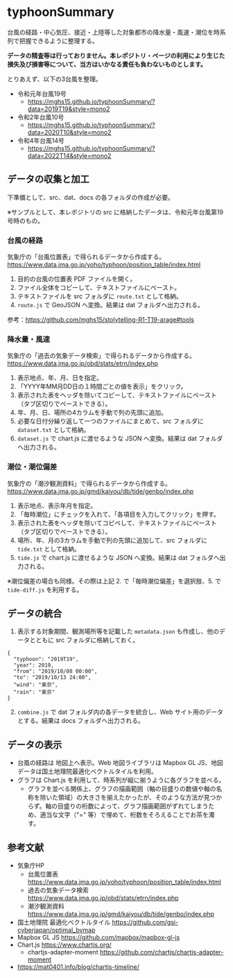 # typhoonSummary
台風の経路・中心気圧、接近・上陸等した対象都市の降水量・風速・潮位を時系列で把握できるように整理する。

**データの精査等は行っておりません。本レポジトリ・ページの利用により生じた損失及び損害等について、当方はいかなる責任も負わないものとします。**

とりあえず、以下の3台風を整理。
* 令和元年台風19号
  * https://mghs15.github.io/typhoonSummary/?data=2019T19&style=mono2
* 令和2年台風10号
  * https://mghs15.github.io/typhoonSummary/?data=2020T10&style=mono2
* 令和4年台風14号
  * https://mghs15.github.io/typhoonSummary/?data=2022T14&style=mono2

## データの収集と加工

下準備として、src、dat、docs の各フォルダの作成が必要。

※サンプルとして、本レポジトリの src に格納したデータは、令和元年台風第19号時のもの。

### 台風の経路

気象庁の「台風位置表」で得られるデータから作成する。
https://www.data.jma.go.jp/yoho/typhoon/position_table/index.html

1. 目的の台風の位置表 PDF ファイルを開く。
2. ファイル全体をコピーして、テキストファイルにペースト。
3. テキストファイルを src フォルダに `route.txt` として格納。
4. `route.js` で GeoJSON へ変換。結果は dat フォルダへ出力される。

参考：https://github.com/mghs15/stolytelling-R1-T19-arage#tools

### 降水量・風速

気象庁の「過去の気象データ検索」で得られるデータから作成する。
https://www.data.jma.go.jp/obd/stats/etrn/index.php

1. 表示地点、年、月、日を指定。
2. 「YYYY年MM月DD日の１時間ごとの値を表示」をクリック。
3. 表示された表をヘッダを除いてコピーして、テキストファイルにペースト（タブ区切りでペーストできる）。
4. 年、月、日、場所の4カラムを手動で列の先頭に追加。
5. 必要な日付分繰り返して一つのファイルにまとめて、src フォルダに `dataset.txt` として格納。
6. `dataset.js` で chart.js に渡せるような JSON へ変換。結果は dat フォルダへ出力される。

### 潮位・潮位偏差

気象庁の「潮汐観測資料」で得られるデータから作成する。
https://www.data.jma.go.jp/gmd/kaiyou/db/tide/genbo/index.php

1. 表示地点、表示年月を指定。
2. 「毎時潮位」にチェックを入れて、「各項目を入力してクリック」を押す。
3. 表示された表をヘッダを除いてコピペして、テキストファイルにペースト（タブ区切りでペーストできる）。
4. 場所、年、月の3カラムを手動で列の先頭に追加して、src フォルダに `tide.txt` として格納。
5. `tide.js` で chart.js に渡せるような JSON へ変換。結果は dat フォルダへ出力される。

※潮位偏差の場合も同様。その際は上記 2. で「毎時潮位偏差」を選択肢、5. で `tide-diff.js` を利用する。

## データの統合

1. 表示する対象期間、観測場所等を記載した `metadata.json` も作成し、他のデータとともに src フォルダに格納しておく。 
```
{
  "typhoon": "2019T19",
  "year": 2019,
  "from": "2019/10/08 00:00",
  "to": "2019/10/13 24:00",
  "wind": "東京",
  "rain": "東京"
}
```
2. `combine.js` で dat フォルダ内の各データを統合し、Web サイト用のデータとする。結果は docs フォルダへ出力される。

## データの表示
* 台風の経路は 地図上へ表示。Web 地図ライブラリは Mapbox GL JS、地図データは国土地理院最適化ベクトルタイルを利用。
* グラフは Chart.js を利用して、時系列が縦に揃うように各グラフを並べる。
  * グラフを並べる関係上、グラフの描画範囲（軸の目盛りの数値や軸の名称を除いた領域）の大きさを揃えたかったが、そのような方法が見つからず。軸の目盛りの桁数によって、グラフ描画範囲がずれてしまうため、適当な文字（"=" 等）で埋めて、桁数をそろえることでお茶を濁す。

## 参考文献
* 気象庁HP
  * 台風位置表 https://www.data.jma.go.jp/yoho/typhoon/position_table/index.html
  * 過去の気象データ検索 https://www.data.jma.go.jp/obd/stats/etrn/index.php
  * 潮汐観測資料 https://www.data.jma.go.jp/gmd/kaiyou/db/tide/genbo/index.php
* 国土地理院 最適化ベクトルタイル https://github.com/gsi-cyberjapan/optimal_bvmap
* Mapbox GL JS https://github.com/mapbox/mapbox-gl-js
* Chart.js https://www.chartjs.org/
  * chartjs-adapter-moment https://github.com/chartjs/chartjs-adapter-moment
* https://mat0401.info/blog/chartjs-timeline/
